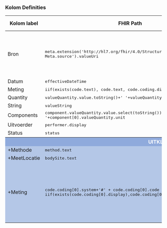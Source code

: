 ### Kolom Definities
<table class="grid">
<thead>
<th>Kolom label</th>
<th width="25%">FHIR Path</th>
<th>FHIR Type</th>
<th>Zib element</th>
<th>Toelichting of regels</th>
</thead>
<tbody>
<tr>
<td>Bron</td>
<td><samp>meta.extension('http://hl7.org/fhir/4.0/StructureDefinition/extension-Meta.source').valueUri</samp></td>
<td><code>string</code></td>
<td>nvt</td>
<td>Lookup adhv uri (AGB-Z of OID) <code>&lt;adressering-base&gt;/Organization?identifier=&lt;.meta.tag.code&gt;</code> en gebruik dan <code>Organization.name</code></td>
</tr>
<tr>
<td>Datum</td>
<td><samp>effectiveDateTime</samp></td>
<td><code>string</code></td>
<td>*DatumTijd</td>
<td></td>
</tr>
<tr>
<td>Meting</td>
<td><samp>iif(exists(code.text), code.text, code.coding.display)</samp></td>
<td><code>string</code></td>
<td>MetingNaam</td>
<td></td>
</tr>
<tr>
<td>Quantity</td>
<td><samp>valueQuantity.value.toString()+' '+valueQuantity.unit</samp></td>
<td><code>string</code></td>
<td>*Waarde</td>
<td></td>
</tr>
<tr>
<td>String</td>
<td><samp>valueString</samp></td>
<td><code>string</code></td>
<td>*Waarde</td>
<td></td>
</tr>
<tr>
<td>Components</td>
<td><samp>component.valueQuantity.value.select(toString()).join('/')+' '+component[0].valueQuantity.unit</samp></td>
<td><code>string</code></td>
<td>*Waarde</td>
<td></td>
</tr>
<tr>
<td>Uitvoerder</td>
<td><samp>performer.display</samp></td>
<td><code>string</code></td>
<td>Auteur</td>
<td></td>
</tr>
<tr>
<td>Status</td>
<td><samp>status</samp></td>
<td><code>string</code></td>
<td>nvt</td>
<td></td>
</tr>
<tr style="background-color:#8faadc; color:white"><th colspan="5">UITKLAPVELD</th></tr>
<tr style="background-color:#b4c7e7">
<td>+Methode</td>
<td><samp>method.text</samp></td>
<td><code>string</code></td>
<td>*Type</td>
<td></td>
</tr>
<tr style="background-color:#b4c7e7">
<td>+MeetLocatie</td>
<td><samp>bodySite.text</samp></td>
<td><code>string</code></td>
<td>MeetLocatie</td>
<td></td>
</tr>
<tr style="background-color:#b4c7e7">
<td>+Meting</td>
<td><samp>code.coding[0].system+'#' + code.coding[0].code + ' ' + iif(exists(code.coding[0].display),code.coding[0].display,'')</samp></td>
<td><code>string</code></td>
<td>MetingNaam</td>
<td>Meerdere codes mogelijk.<br/>Ignore NullFlavor.<br/>Lookup system label middels <code>&lt;terminologie-base&gt;/CodeSystem?url=&lt;.system&gt;</code> en gebruik dan <code>CodeSystem.title</code></td>
</tr>
</tbody>
</table>